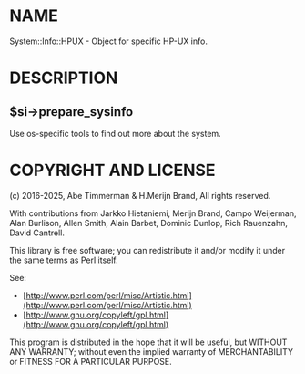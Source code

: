 # NAME

System::Info::HPUX - Object for specific HP-UX info.

# DESCRIPTION

## $si->prepare\_sysinfo

Use os-specific tools to find out more about the system.

# COPYRIGHT AND LICENSE

(c) 2016-2025, Abe Timmerman & H.Merijn Brand, All rights reserved.

With contributions from Jarkko Hietaniemi, Merijn Brand, Campo
Weijerman, Alan Burlison, Allen Smith, Alain Barbet, Dominic Dunlop,
Rich Rauenzahn, David Cantrell.

This library is free software; you can redistribute it and/or modify
it under the same terms as Perl itself.

See:

- [http://www.perl.com/perl/misc/Artistic.html](http://www.perl.com/perl/misc/Artistic.html)
- [http://www.gnu.org/copyleft/gpl.html](http://www.gnu.org/copyleft/gpl.html)

This program is distributed in the hope that it will be useful,
but WITHOUT ANY WARRANTY; without even the implied warranty of
MERCHANTABILITY or FITNESS FOR A PARTICULAR PURPOSE.
